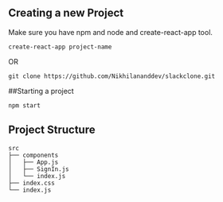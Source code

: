 ## Creating a new Project

Make sure you have npm and node and create-react-app tool.

```
create-react-app project-name
```

OR

```
git clone https://github.com/Nikhilananddev/slackclone.git
```

##Starting a project

```
npm start
```

## Project Structure

```
src
├── components
│   ├── App.js
│   ├── SignIn.js
│   └── index.js
├── index.css
└── index.js
```
